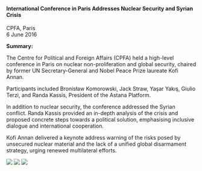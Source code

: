 <h4>International Conference in Paris Addresses Nuclear Security and Syrian Crisis</h4>

CPFA, Paris  
6 June 2016

<b>Summary:</b>	

The Centre for Political and Foreign Affairs (CPFA) held a high-level conference in Paris on nuclear non-proliferation and global security, chaired by former UN Secretary-General and Nobel Peace Prize laureate Kofi Annan.

Participants included Bronisław Komorowski, Jack Straw, Yaşar Yakış, Giulio Terzi, and Randa Kassis, President of the Astana Platform.

In addition to nuclear security, the conference addressed the Syrian conflict. Randa Kassis provided an in-depth analysis of the crisis and proposed concrete steps towards a political solution, emphasising inclusive dialogue and international cooperation.

Kofi Annan delivered a keynote address warning of the risks posed by unsecured nuclear material and the lack of a unified global disarmament strategy, urging renewed multilateral efforts.

![](74.jpeg)
![](75.JPG)
![](76.JPG)
<p></p>


